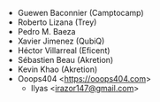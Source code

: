 - Guewen Baconnier (Camptocamp)
- Roberto Lizana (Trey)
- Pedro M. Baeza
- Xavier Jimenez (QubiQ)
- Héctor Villarreal (Eficent)
- Sébastien Beau (Akretion)
- Kevin Khao (Akretion)
- Ooops404 \<<https://ooops404.com>\>
  - Ilyas \<<irazor147@gmail.com>\>
